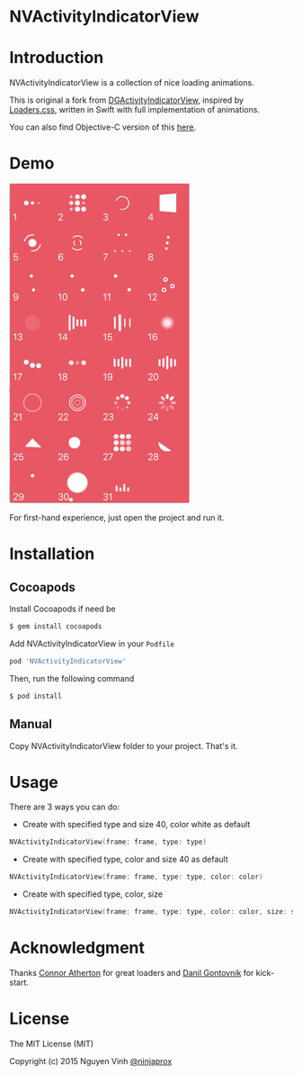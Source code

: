 NVActivityIndicatorView
===================

# Introduction
NVActivityIndicatorView is a collection of nice loading animations.

This is original a fork from [DGActivityIndicatorView](https://github.com/gontovnik/DGActivityIndicatorView), inspired by [Loaders.css](https://github.com/ConnorAtherton/loaders.css), written in Swift with full implementation of animations.

You can also find Objective-C version of this [here](https://github.com/ninjaprox/DGActivityIndicatorView).

# Demo
![alt tag](https://raw.githubusercontent.com/ninjaprox/NVActivityIndicatorView/master/Demo.gif)

For first-hand experience, just open the project and run it.

# Installation

## Cocoapods

Install Cocoapods if need be

```bash
$ gem install cocoapods
```

Add NVActivityIndicatorView in your `Podfile`

```bash
pod 'NVActivityIndicatorView'
```

Then, run the following command

```bash
$ pod install
```

## Manual

Copy NVActivityIndicatorView folder to your project. That's it.

# Usage

There are 3 ways you can do:

- Create with specified type and size 40, color white as default

```swift
NVActivityIndicatorView(frame: frame, type: type)
```

- Create with specified type, color and size 40 as default

```swift
NVActivityIndicatorView(frame: frame, type: type, color: color)
```

- Create with specified type, color, size

```swift
NVActivityIndicatorView(frame: frame, type: type, color: color, size: size)
```
# Acknowledgment

Thanks [Connor Atherton](https://github.com/ConnorAtherton) for great loaders and [Danil Gontovnik](https://github.com/gontovnik) for kick-start.

# License

The MIT License (MIT)

Copyright (c) 2015 Nguyen Vinh [@ninjaprox](http://twitter.com/ninjaprox)